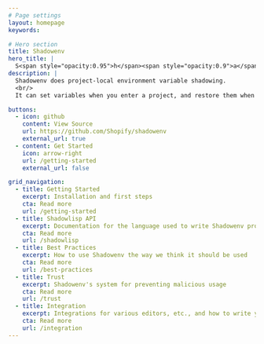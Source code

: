 ```yaml
---
# Page settings
layout: homepage
keywords:

# Hero section
title: Shadowenv
hero_title: |
  S<span style="opacity:0.95">h</span><span style="opacity:0.9">a</span><span style="opacity:0.85">d</span><span style="opacity:0.8">o</span><span style="opacity:0.75">w</span><span style="opacity:0.7">e</span><span style="opacity:0.65">n</span><span style="opacity:0.6">v</span>
description: |
  Shadowenv does project-local environment variable shadowing.
  <br/>
  It can set variables when you enter a project, and restore them when you leave.

buttons:
  - icon: github
    content: View Source
    url: https://github.com/Shopify/shadowenv
    external_url: true
  - content: Get Started
    icon: arrow-right
    url: /getting-started
    external_url: false

grid_navigation:
  - title: Getting Started
    excerpt: Installation and first steps
    cta: Read more
    url: /getting-started
  - title: Shadowlisp API
    excerpt: Documentation for the language used to write Shadowenv programs
    cta: Read more
    url: /shadowlisp
  - title: Best Practices
    excerpt: How to use Shadowenv the way we think it should be used
    cta: Read more
    url: /best-practices
  - title: Trust
    excerpt: Shadowenv's system for preventing malicious usage
    cta: Read more
    url: /trust
  - title: Integration
    excerpt: Integrations for various editors, etc., and how to write your own
    cta: Read more
    url: /integration
---
```

